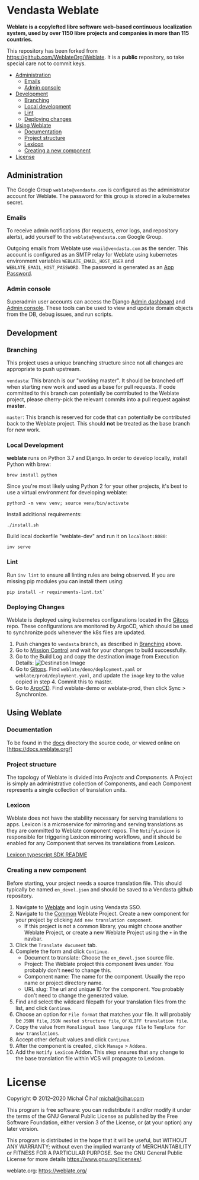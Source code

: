 # Vendasta Weblate

**Weblate is a copylefted libre software web-based continuous localization system,
used by over 1150 libre projects and companies in more than 115 countries.**

This repository has been forked from https://github.com/WeblateOrg/Weblate.
It is a **public** repository, so take special care not to commit keys.

- [Administration](#administration)
    - [Emails](#emails)
    - [Admin console](#admin-console)
- [Development](#development)
    - [Branching](#branching)
    - [Local development](#local-development)
    - [Lint](#lint)
    - [Deploying changes](#deploying-changes)
- [Using Weblate](#using-weblate)
    - [Documentation](#documentation)
    - [Project structure](#project-structure)
    - [Lexicon](#lexicon)
    - [Creating a new component](#creating-a-new-component)
 - [License](#license)

## Administration

The Google Group `weblate@vendasta.com` is configured as the administrator account for Weblate. The password for this group is stored in a kubernetes secret.

### Emails

To receive admin notifications (for requests, error logs, and repository alerts), add yourself to the `weblate@vendasta.com` Google Group.

Outgoing emails from Weblate use `vmail@vendasta.com` as the sender. This account is configured as an SMTP relay for Weblate using kubernetes environment variables `WEBLATE_EMAIL_HOST_USER` and `WEBLATE_EMAIL_HOST_PASSWORD`. The password is generated as an [App Password](https://support.google.com/accounts/answer/185833?hl=en).

### Admin console

Superadmin user accounts can access the Django [Admin dashboard](https://weblate.apigateway.co/admin/) and [Admin console](https://weblate.apigateway.co/admin/shell/).
These tools can be used to view and update domain objects from the DB, debug issues, and run scripts. 

## Development

### Branching

This project uses a unique branching structure since not all changes
are appropriate to push upstream.

`vendasta`: This branch is our "working master". It should be branched
off when starting new work and used as a base for pull requests. If code
committed to this branch can potentially be contributed to the Weblate
project, please cherry-pick the relevant commits into a pull request
against **master**.

`master`: This branch is reserved for code that can potentially be
contributed back to the Weblate project. This should **not** be treated as
the base branch for new work.

### Local Development

**weblate** runs on Python 3.7 and Django. In order to develop locally,
install Python with brew:
 ```
 brew install python
 ```

Since you're most likely using Python 2 for your other projects, it's
best to use a virtual environment for developing weblate:
 ```
 python3 -m venv venv; source venv/bin/activate
 ```

Install additional requirements:
 ```
 ./install.sh
 ```

Build local dockerfile "weblate-dev" and run it on `localhost:8080`:
 ```
 inv serve
 ```

### Lint

Run `inv lint` to ensure all linting rules are being observed.
If you are missing pip modules you can install them using:
 ```
 pip install -r requirements-lint.txt`
 ```

### Deploying Changes

Weblate is deployed using kubernetes configurations located in the [Gitops](https://github.com/vendasta/gitops) repo. These configurations are monitored by ArgoCD, which should be used to synchronize pods whenever the k8s files are updated.
1. Push changes to `vendasta` branch, as described in [Branching](#branching) above.
2. Go to [Mission Control](https://mission-control-prod.vendasta-internal.com/applications/weblate) and wait for your changes to build successfully.
3. Go to the Build Log and copy the destination image from Execution Details: ![Destination Image](https://user-images.githubusercontent.com/12201403/129250174-083f6d5e-89e2-4dac-847a-d28a02487dd9.png)
4. Go to [Gitops](https://github.com/vendasta/gitops). Find `weblate/demo/deployment.yaml` or `weblate/prod/deployment.yaml`, and update the `image` key to the value copied in step 4. Commit this to master.
5. Go to [ArgoCD](https://argocd.vendasta-internal.com). Find weblate-demo or weblate-prod, then click Sync > Synchronize.

## Using Weblate

### Documentation

To be found in the [docs](./docs) directory the source code, or viewed online on [https://docs.weblate.org/]

### Project structure

The topology of Weblate is divided into *Projects* and *Components*. A Project is simply an administrative collection of Components, and each Component represents a single collection of translation units. 

### Lexicon

Weblate does not have the stability necessary for serving translations to apps. Lexicon is a microservice for mirroring and serving translations as they are committed to Weblate component repos.
The `NotifyLexicon` is responsible for triggering Lexicon mirroring workflows, and it should be enabled for any Component that serves its translations from Lexicon. 

[Lexicon typescript SDK README](https://github.com/vendasta/lexicon/tree/master/sdks/typescript/src/lexicon_sdk/src)

### Creating a new component

Before starting, your project needs a source translation file. This should typically be named `en_devel.json` and should be saved to a Vendasta github repository.

1. Navigate to [Weblate](https://weblate.vendasta-internal.com) and login using Vendasta SSO.
2. Navigate to the [Common](https://weblate.vendasta-internal.com/projects/common/) Weblate Project. Create a new component for your project by clicking `Add new translation component`.
    - If this project is not a common library, you might choose another Weblate Project, or create a new Weblate Project using the `+` in the navbar.
3. Click the `Translate document` tab.  
4. Complete the form and click `Continue`.
    - Document to translate: Choose the `en_devel.json` source file.
    - Project: The Weblate project this component lives under. You probably don't need to change this.
    - Component name: The name for the component. Usually the repo name or project directory name.
    - URL slug: The url and unique ID for the component. You probably don't need to change the generated value.
5. Find and select the wildcard filepath for your translation files from the list, and click `Continue`.
6. Choose an option for `File format` that matches your file. It will probably be `JSON file`, `JSON nested structure file`, or `XLIFF translation file`.
6. Copy the value from `Monolingual base language file` to `Template for new translations`.
7. Accept other default values and click `Continue`.
8. After the component is created, click `Manage` > `Addons`.
9. Add the `Notify Lexicon` Addon. This step ensures that any change to the base translation file within VCS will propagate to Lexicon.

# License

Copyright © 2012–2020 Michal Čihař michal@cihar.com

This program is free software: you can redistribute it and/or modify it under
the terms of the GNU General Public License as published by the Free Software
Foundation, either version 3 of the License, or (at your option) any later
version.

This program is distributed in the hope that it will be useful, but WITHOUT ANY
WARRANTY; without even the implied warranty of MERCHANTABILITY or FITNESS FOR A
PARTICULAR PURPOSE. See the GNU General Public License for more details
https://www.gnu.org/licenses/.

weblate.org: https://weblate.org/
